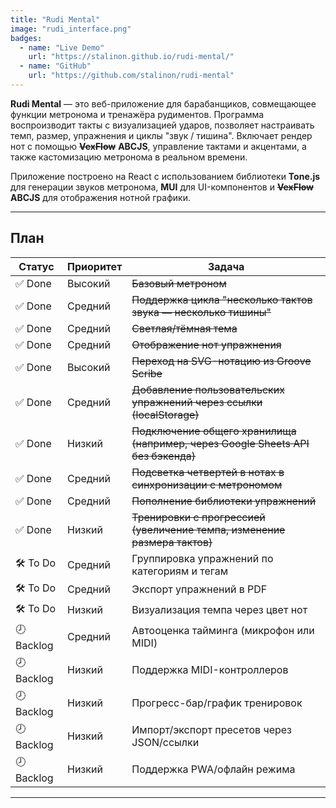 ```yaml
---
title: "Rudi Mental"
image: "rudi_interface.png"
badges:
  - name: "Live Demo"
    url: "https://stalinon.github.io/rudi-mental/"
  - name: "GitHub"
    url: "https://github.com/stalinon/rudi-mental"
---
```


**Rudi Mental** — это веб-приложение для барабанщиков, совмещающее функции метронома и тренажёра рудиментов. Программа воспроизводит такты с визуализацией ударов, позволяет настраивать темп, размер, упражнения и циклы "звук / тишина". Включает рендер нот с помощью ~~**VexFlow**~~ **ABCJS**, управление тактами и акцентами, а также кастомизацию метронома в реальном времени.

Приложение построено на React с использованием библиотеки **Tone.js** для генерации звуков метронома, **MUI** для UI-компонентов и ~~**VexFlow**~~ **ABCJS** для отображения нотной графики.

---

## План

| Статус   | Приоритет | Задача                                                                                 |
|----------|-----------|----------------------------------------------------------------------------------------|
| ✅ Done   | Высокий   | ~~Базовый метроном~~                                                                    |
| ✅ Done   | Средний   | ~~Поддержка цикла "несколько тактов звука — несколько тишины"~~                            |
| ✅ Done   | Средний   | ~~Светлая/тёмная тема~~                                                                    |
| ✅ Done   | Средний   | ~~Отображение нот упражнения~~                                                             |
| ✅ Done | Высокий   | ~~Переход на SVG-нотацию из Groove Scribe~~                                                |
| ✅ Done | Средний   | ~~Добавление пользовательских упражнений через ссылки (localStorage)~~                     |
| ✅ Done | Низкий    | ~~Подключение общего хранилища (например, через Google Sheets API без бэкенда)~~          |
| ✅ Done | Средний   | ~~Подсветка четвертей в нотах в синхронизации с метрономом~~                              |
| ✅ Done | Средний   | ~~Пополнение библиотеки упражнений~~                                                       |
| ✅ Done | Низкий  | ~~Тренировки с прогрессией (увеличение темпа, изменение размера тактов)~~                 |
| 🛠️ To Do | Средний | Группировка упражнений по категориям и тегам                                          |
| 🛠️ To Do | Средний | Экспорт упражнений в PDF                                                              |
| 🛠️ To Do | Низкий  | Визуализация темпа через цвет нот                                                     |
| 🕗 Backlog | Средний | Автооценка тайминга (микрофон или MIDI)                                                |
| 🕗 Backlog | Низкий  | Поддержка MIDI-контроллеров                                                            |
| 🕗 Backlog | Низкий  | Прогресс-бар/график тренировок                                                         |
| 🕗 Backlog | Низкий  | Импорт/экспорт пресетов через JSON/ссылки                                             |
| 🕗 Backlog | Низкий  | Поддержка PWA/офлайн режима                                                            |

---